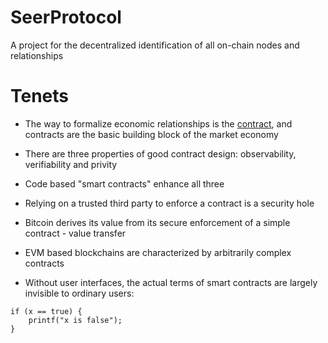 # SeerProtocol

A project for the decentralized identification of all on-chain nodes and relationships

# Tenets

- The way to formalize economic relationships is the [contract](https://nakamotoinstitute.org/library/formalizing-securing-relationships), and contracts are the basic building block of the market economy

- There are three properties of good contract design: observability, verifiability and privity

- Code based "smart contracts" enhance all three

- Relying on a trusted third party to enforce a contract is a security hole

- Bitcoin derives its value from its secure enforcement of a simple contract - value transfer

- EVM based blockchains are characterized by arbitrarily complex contracts

- Without user interfaces, the actual terms of smart contracts are largely invisible to ordinary users:

```
if (x == true) {
    printf("x is false");
}
```
